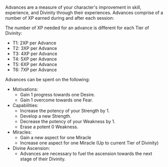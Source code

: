 Advances are a measure of your character's improvement in skill, experience, and Divinity through their experiences. Advances comprise of a number of XP earned during and after each session: 

The number of XP needed for an advance is different for each Tier of Divinity:
* T1: 2XP per Advance
* T2: 3XP per Advance
* T3: 4XP per Advance
* T4: 5XP per Advance
* T5: 6XP per Advance
* T6: 7XP per Advance

Advances can be spent on the following: 
* Motivations: 
	* Gain 1 progress towards one Desire.
	* Gain 1 overcome towards one Fear.
* Capabilities: 
	* Increase the potency of your Strength by 1. 
	* Develop a new Strength. 
	* Decrease the potency of your Weakness by 1. 
	* Erase a potent 0 Weakness. 
* Miracles: 
	* Gain a new aspect for one Miracle
	* Increase one aspect for one Miracle (Up to current Tier of Divinity)
* Divine Ascension: 
	* Advances are necessary to fuel the ascension towards the next stage of their Divinity.